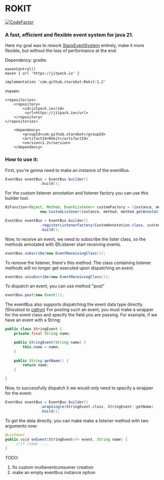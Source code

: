 # ROKIT

[![CodeFactor](https://www.codefactor.io/repository/github/starobot/rokit/badge)](https://www.codefactor.io/repository/github/starobot/rokit)

### A fast, efficient and flexible event system for java 21.
Here my goal was to rework [StaroEventSystem](https://github.com/starobot/StaroEventSystem) entirely, make it more flexible, but without the loss of performance at the end.

Dependency:
gradle:
```
mavenCentral()
maven { url 'https://jitpack.io' }
```
```
implementation 'com.github.starobot:Rokit:1.2'
```
maven:
```
<repositories>
	<repository>
		<id>jitpack.io</id>
		 <url>https://jitpack.io</url>
	</repository>
</repositories>
```
```
	<dependency>
	    <groupId>com.github.starobot</groupId>
	    <artifactId>Rokit</artifactId>
	    <version>1.2</version>
	</dependency>
```

### How to use it:
First, you're gonna need to make an instance of the eventBus.
```java
EventBus eventBus = EventBus.builder()
                .build();
```
For the custom listener annotation and listener factory you can use this builder tool.
```java
BiFunction<Object, Method, EventListener> customFactory = (instance, method) ->
                new CustomListener(instance, method, method.getAnnotation(CustomAnnotation.class).priority().getVal());

EventBus eventBus = EventBus.builder()
                .registerListenerFactory(CustomAnnotation.class, customFactory)
                .build();
```


Now, to receive an event, we need to subscribe the lister class, so the methods annotated with @Listener start receiving events.
```java
eventBus.subscribe(new EventReceivingClass());
```
To remove the listener, there's this method. The class containing listener methods will no longer get executed upon dispatching an event.
```java
eventBus.unsubscribe(new EventReceivingClass());
```

To dispatch an event, you can use method "post"
```java
eventBus.post(new Event());
```
The eventBus also supports dispatching the event data type directly. (Shoutout to [cattyn](https://github.com/cattyngmd))
For posting such an event, you must make a wrapper for the event class and specify the field you are passing.
For example, if we have an event with a String:
```java
public class StringEvent {
    private final String name;

    public StringEvent(String name) {
        this.name = name;
    }
    
    public String getName() {
        return name;
    }

}
```
Now, to successfully dispatch it we would only need to specify a wrapper for the event:
```java
EventBus eventBus = EventBus.builder()
                .wrapSingle(StringEvent.class, StringEvent::getName)
                .build();
```
To get the data directly, you can make make a listener method with two arguments now:
```java
@Listener
public void onEvent(StringEvent<?> event, String name) {
     //if (name ....
}
```

TODO: 
1. fix custom multieventconsumer creation
2. make an empty eventbus instance option
